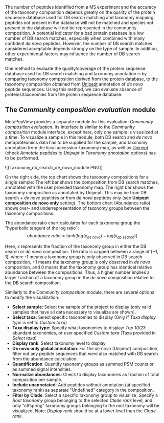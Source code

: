 The number of peptides identified from a MS experiment and the accuracy of the taxonomy composition depends greatly on the quality of the protein sequence database used for DB search matching and taxonomy mapping; peptides not present in the database will not be matched and species not present in the database will not be represented in the community composition. A potential indicator for a bad protein database is a low number of DB search matches, especially when combined with many confident *de novo* peptides. However, the number of DB search matches considered acceptable depends strongly on the type of sample. In addition, other experimental factors may influence the number of DB search matches.

One method to evaluate the quality/coverage of the protein sequence database used for DB search matching and taxonomy annotation is by comparing taxonomy composition derived from the protein database, to the taxonomy composition obtained from [Unipept](https://unipept.ugent.be/) annotation of *de novo* peptide sequences. Using this method, we can evaluate absence of proteins/taxonomies from the protein sequence database. 

## The *Community composition evaluation* module

MetaPepView provides a separate module for this evaluation: *Community composition evaluation*. Its interface is similar to the *Community composition* module interface, except here, only one sample is visualized at a time. To visualize a sample in this module, both DB search and *de novo* metaproteomics data has to be supplied for the sample, and taxonomy annotation from the local accession-taxonomy map, as well as [Unipept](https://unipept.ugent.be/) (check *Annotate peptides to Unipept* in *Taxonomy annotation* options) has to be performed.

![[Taxonomy_db_search_de_novo_module.PNG]]

On the right side, the top chart shows the taxonomy compositions for a single sample: The left bar shows the composition from DB search matches, annotated with the user provided taxonomy map. The right bar shows the taxonomy composition as annotated by Unipept. This may be from DB search + *de novo* peptides or from *de novo* peptides only (see **Unipept composition de novo only** setting). The bottom chart (Abundance ratio) shows over- and underrepresentation of taxonomy groups between the taxonomy compositions.

The abundance ratio chart calculates for each taxonomy group the "hyperbolic tangent of the log ratio": 
$$
abundance\ ratio=tanh(log(x_{de\ novo}) - log(x_{db\ search}))
$$ 

Here, $x$ represents the fraction of the taxonomy group in either the DB search or *de novo* composition. The ratio is capped between a range of $[-1, 1]$, where -1 means a taxonomy group is only observed in DB search composition, +1 means the taxonomy group is only observed in *de novo* composition, and 0 means that the taxonomy group has identical relative abundance between the compositions. Thus, a higher number implies a larger fraction of a taxonomy group in the *de novo* composition relative to the DB search composition.

Similarly to the *Community composition* module, there are several options to modify the visualization:

- **Select sample**: Select the sample of the project to display (only valid samples that have all data necessary to visualize are shown).
- **Select taxa**: Select specific taxonomies to display (Only if *Taxa display type* is set to *Custom taxa*)
- **Taxa display type**: Specify what taxonomies to display: *Top 10/23* abundant taxonomies, or user specified *Custom taxa* (Taxa provided in *Select taxa*)
- **Display rank**: Select taxonomy level to display.
- **De novo only global annotation**: For the *de novo* (Unipept) composition, filter out any peptide sequences that were also matched with DB search from the abundance calculation.
- **Quantification**: Quantify taxonomy groups as summed PSM counts or as summed signal intensities.
- **Normalize abundances**: Check to display taxonomies as fraction of total composition per sample.
- **Include unannotated**: Add peptides without annotation (at specified taxonomy rank) as separate "Undefined" category in the composition.
- **Filter by Clade**: Select a specific taxonomy group to visualize; Specify a *Root taxonomy* group belonging to the selected *Clade rank* level, and only "offspring" taxonomy groups belonging to the root taxonomy will be visualized. Note: *Display rank* should be at a lower level than the *Clade rank*.
